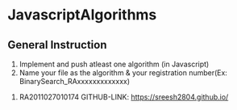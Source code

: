 # JavascriptAlgorithms

## General Instruction

1. Implement and push atleast one algorithm (in Javascript)
2. Name your file as the algorithm & your registration number(Ex: BinarySearch_RAxxxxxxxxxxxxx)



1) RA2011027010174
    GITHUB-LINK: https://sreesh2804.github.io/
